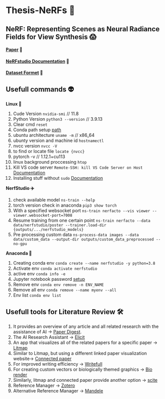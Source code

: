 # Thesis-NeRFs 🧩

## NeRF: Representing Scenes as Neural Radiance Fields for View Synthesis 😱
#### [Paper]( https://arxiv.org/pdf/2003.08934.pdf) 📔 
#### [NeRFstudio Documentation](https://docs.nerf.studio/en/latest/quickstart/installation.html) 📄 
#### [Dataset Formet](https://docs.nerf.studio/en/latest/quickstart/data_conventions.html) 🥴




## Usefull commands 👽

**Linux 🤸**
1. Cude Version `nvidia-smi` // 11.8
2. Python Version `python3 --version` // 3.9.13
3. Clear cmd `reset` 
4. Conda path setup [path](https://askubuntu.com/questions/849470/how-do-i-activate-a-conda-environment-in-my-bashrc)
5. ubuntu architecture `uname -m` // x86_64
6. ubunty version and machine id `hostnamectl`
7. nvcc version `nvcc -V`
8. to find or locate file `locate {nvcc}`
9. pytorch -v // 1.12.1+cu113
10. linux background proccessing `htop`
11. Kill VS code server `Remote-SSH: kill VS Code Server on Host` [Documentation](https://github.com/microsoft/vscode-remote-release/issues/4307)
12. Installing stuff without `sudo` [Documentation](https://askubuntu.com/questions/339/how-can-i-install-a-package-without-root-access) 


**NerfStudio ✈️**
1. check available model `ns-train --help`
2. torch version check in anaconda `pip3 show torch`
3. With a specified websocket port `ns-train nerfacto --vis viewer --viewer.websocket-port=7008`
4. Resume training from one certain point `ns-train nerfacto --data data/nerfstudio/poster --trainer.load-dir {outputs/.../nerfstudio_models}`
5. Pre processing custom data `ns-process-data images --data data/custom_data --output-dir outputs/custom_data_preprocessed --no-gpu`

**Anaconda 🐍**
1. Creating conda env `conda create --name nerfstudio -y python=3.8`
2. Activate env `conda activate nerfstudio`
3. active env `conda info -e`
4. Jupyter notebook password [setup](https://jupyter-notebook.readthedocs.io/en/stable/public_server.html)
5. Remove env `conda env remove -n ENV_NAME`
6. Remove all env `conda remove --name myenv --all`
7. Env list `conda env list`


## Usefull tools for Literature Review 🛠️

1. It provides an overview of any article and all related research with the assistance of AI -> [Paper Digest](https://www.paperdigest.org/review/). 
2. The AI Research Assistant -> [Elicit](https://elicit.org/)
3. An app that visualizes all of the related papers for a specific paper -> [Litmap](https://www.litmaps.com/)
4. Similar to Litmap, but using a different linked paper visualization website-> [Connected paper](https://www.connectedpapers.com/)
5. For improved writing efficiency -> [Writefull](https://www.writefull.com/)
6. For creating custom vectors or biologically themed graphics -> [Bio render](https://biorender.com/)
7. Similarly, litmap and connected paper provide another option -> [scite](https://scite.ai/)
8. Reference Manager -> [Zotero](https://www.zotero.org/)
9. Alternative Reference Manager -> [Mandele](https://www.mendeley.com/?interaction_required=true)
